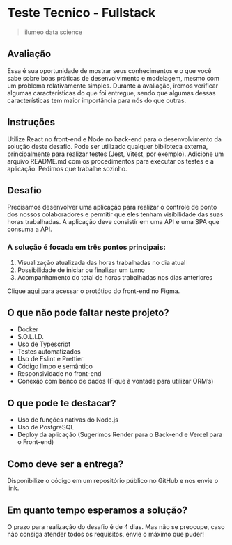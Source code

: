 # Teste Tecnico - Fullstack
> ilumeo data science

## Avaliação 
Essa é sua oportunidade de mostrar seus conhecimentos e o que você sabe sobre boas práticas de desenvolvimento e modelagem, mesmo com um problema relativamente simples. Durante a avaliação, iremos verificar algumas características do que foi entregue, sendo que algumas dessas características tem maior importância para nós do que outras.

## Instruções
Utilize React no front-end e Node no back-end para o desenvolvimento da solução deste desafio. Pode ser utilizado qualquer biblioteca externa, principalmente para realizar testes (Jest, Vitest, por exemplo). Adicione um arquivo README.md com os procedimentos para executar os testes e a aplicação. Pedimos que trabalhe sozinho.

## Desafio
Precisamos desenvolver uma aplicação para realizar o controle de ponto dos nossos colaboradores e permitir que eles tenham visibilidade das suas horas trabalhadas.
A aplicação deve consistir em uma API e uma SPA que consuma a API.

### A solução é focada em três pontos principais:
1)	Visualização atualizada das horas trabalhadas no dia atual
2)	Possibilidade de iniciar ou finalizar um turno
3)	Acompanhamento do total de horas trabalhadas nos dias anteriores

Clique [aqui](https://www.figma.com/file/fQaTM68I4Bi8YnmFzoTNFk/Ilumeo---Teste-Fullstack?node-id=0%3A1&t=Bh49PfFY5sob17t5-1) para acessar o protótipo do front-end no Figma. 


## O que não pode faltar neste projeto?
- Docker
- S.O.L.I.D.
- Uso de Typescript
- Testes automatizados
- Uso de Eslint e Prettier
- Código limpo e semântico
- Responsividade no front-end
- Conexão com banco de dados (Fique à vontade para utilizar ORM’s)


## O que pode te destacar?
- Uso de funções nativas do Node.js
- Uso de PostgreSQL
- Deploy da aplicação (Sugerimos Render para o Back-end e Vercel para o Front-end)

## Como deve ser a entrega?
Disponibilize o código em um repositório público no GitHub e nos envie o link.

## Em quanto tempo esperamos a solução?
O prazo para realização do desafio é de 4 dias. Mas não se preocupe, caso não consiga atender todos os requisitos, envie o máximo que puder!
